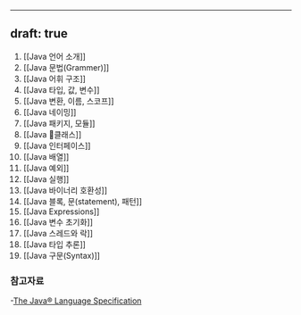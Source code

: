 
---
draft: true
---

1. [[Java 언어 소개]]
2. [[Java 문법(Grammer)]]
3. [[Java 어휘 구조]]
4. [[Java 타입, 값, 변수]]
5. [[Java  변환, 이름, 스코프]]
6. [[Java 네이밍]]
7. [[Java 패키지, 모듈]]
8. [[Java 클래스]]
9. [[Java 인터페이스]]
10. [[Java 배열]]
11. [[Java 예외]]
12. [[Java 실행]]
13. [[Java 바이너리 호환성]]
14. [[Java 블록, 문(statement), 패턴]]
15. [[Java Expressions]]
16. [[Java 변수 초기화]]
17. [[Java 스레드와 락]]
18. [[Java 타입 추론]]
19. [[Java 구문(Syntax)]]
### 참고자료
-[The Java® Language Specification](https://docs.oracle.com/javase/specs/jls/se22/html/index.html)

